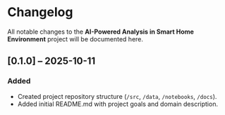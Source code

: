 # Changelog

All notable changes to the **AI-Powered Analysis in Smart Home Environment** project will be documented here.


## [0.1.0] – 2025-10-11
### Added
- Created project repository structure (`/src`, `/data`, `/notebooks`, `/docs`).
- Added initial README.md with project goals and domain description.